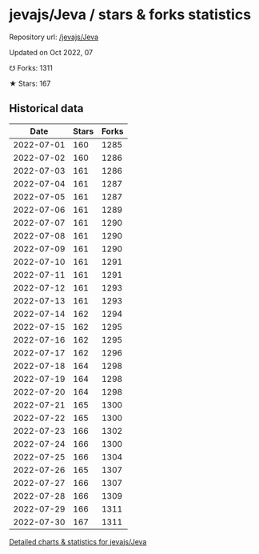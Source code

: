 # jevajs/Jeva / stars & forks statistics

Repository url: [/jevajs/Jeva](https://github.com/jevajs/Jeva)

Updated on Oct 2022, 07

☋ Forks: 1311

★ Stars: 167

## Historical data
| Date | Stars | Forks |
|------|-------|-------|
| 2022-07-01 | 160 | 1285 | 
| 2022-07-02 | 160 | 1286 | 
| 2022-07-03 | 161 | 1286 | 
| 2022-07-04 | 161 | 1287 | 
| 2022-07-05 | 161 | 1287 | 
| 2022-07-06 | 161 | 1289 | 
| 2022-07-07 | 161 | 1290 | 
| 2022-07-08 | 161 | 1290 | 
| 2022-07-09 | 161 | 1290 | 
| 2022-07-10 | 161 | 1291 | 
| 2022-07-11 | 161 | 1291 | 
| 2022-07-12 | 161 | 1293 | 
| 2022-07-13 | 161 | 1293 | 
| 2022-07-14 | 162 | 1294 | 
| 2022-07-15 | 162 | 1295 | 
| 2022-07-16 | 162 | 1295 | 
| 2022-07-17 | 162 | 1296 | 
| 2022-07-18 | 164 | 1298 | 
| 2022-07-19 | 164 | 1298 | 
| 2022-07-20 | 164 | 1298 | 
| 2022-07-21 | 165 | 1300 | 
| 2022-07-22 | 165 | 1300 | 
| 2022-07-23 | 166 | 1302 | 
| 2022-07-24 | 166 | 1300 | 
| 2022-07-25 | 166 | 1304 | 
| 2022-07-26 | 165 | 1307 | 
| 2022-07-27 | 166 | 1307 | 
| 2022-07-28 | 166 | 1309 | 
| 2022-07-29 | 166 | 1311 | 
| 2022-07-30 | 167 | 1311 | 


[Detailed charts & statistics for jevajs/Jeva](https://reviewgithub.com/rep/jevajs/Jeva)

